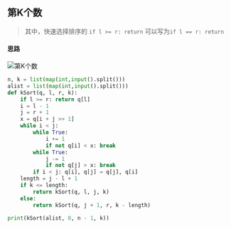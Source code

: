 ## 第K个数

> 其中，快速选择排序的 `if l >= r: return` 可以写为`if l == r: return`

#### 思路

![第K个数](https://cdn.jsdelivr.net/gh/zangguojun/PicGo/20210509200612.png)

```python
n, k = list(map(int,input().split()))
alist = list(map(int,input().split()))
def kSort(q, l, r, k):
    if l >= r: return q[l]
    i = l - 1
    j = r + 1
    x = q[i + j >> 1]
    while i < j:
        while True:
            i += 1
            if not q[i] < x: break
        while True:
            j -= 1
            if not q[j] > x: break
        if i < j: q[i], q[j] = q[j], q[i]
    length = j - l + 1
    if k <= length:
        return kSort(q, l, j, k)
    else:
        return kSort(q, j + 1, r, k - length)

print(kSort(alist, 0, n - 1, k))
```

